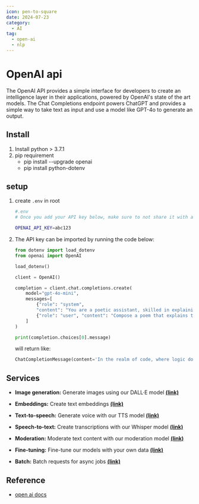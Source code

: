 ```yaml
---
icon: pen-to-square
date: 2024-07-23
category:
  - AI
tag:
  - open-ai
  - nlp
---
```

# OpenAI api
The OpenAI API provides a simple interface for developers to create an intelligence layer in their applications, powered by OpenAI's state of the art models. The Chat Completions endpoint powers ChatGPT and provides a simple way to take text as input and use a model like GPT-4o to generate an output.

## Install

1. Install python > 3.7.1
1. pip requirement
    - pip install --upgrade openai
    - pip install python-dotenv

## setup
1. create ``.env`` in root
    ``` bash
    #.env
    # Once you add your API key below, make sure to not share it with anyone! The API key should remain private.

    OPENAI_API_KEY=abc123
    ```
1. The API key can be imported by running the code below:
    ``` python
    from dotenv import load_dotenv
    from openai import OpenAI

    load_dotenv()

    client = OpenAI()

    completion = client.chat.completions.create(
        model="gpt-4o-mini",
        messages=[
            {"role": "system",
            "content": "You are a poetic assistant, skilled in explaining complex programming concepts with creative flair."},
            {"role": "user", "content": "Compose a poem that explains the concept of recursion in programming."}
        ]
    )

    print(completion.choices[0].message)
    ```

    will return like:
    ``` python
    ChatCompletionMessage(content='In the realm of code, where logic does dance,  \nThere lies a concept, a charming romance—  \nRecursion, it whispers, a tale of the same,  \nWhere functions call forth, a recursive game.  \n\n**Oh, function dear, take a step in the night,**  \n**For within you lies magic, both wondrous and bright.**  \n**A problem before you, complex and wide,**  \n**But break it in pieces—let smaller ones ride.**  \n\nPicture a mirror, reflecting each face,  \nIn finite dimensions, a looping embrace.  \nWhen faced with a puzzle too vast to unfold,  \nYou summon your function, both daring and bold.  \n\n“With input so slender, solve me, you must,  \nThen call me again, in your wisdom I trust.”  \nIt answers your call, then thus it returns,  \nLike ripples on water, their lesson it learns.  \n\nBase case, the anchor, the end of this tale,  \nWhen conditions are met, it will not derail.  \nBut should you forget, and call forth too deep,  \nA stack overflow waits, in silence it’ll creep.  \n\nSo ponder this beauty, this method so grand,  \nBreaking down problems, like grains in the sand.  \nEach call a new story, each step a new friend,  \nIn the heart of recursion, solutions ascend.  \n\nSo embrace the recursion, let layers unfold,  \nIn the dance of the code, let your algorithms hold.  \nFor sometimes the journey, taken step by step,  \nBrings journey’s end closer, with each careful rep.  ', role='assistant', function_call=None, tool_calls=None)

    ```

## Services
- **Image generation:** Generate images using our DALL·E model [**(link)**](https://platform.openai.com/docs/guides/images)

- **Embeddings:** Create text embeddings [**(link)**](https://platform.openai.com/docs/guides/embeddings)

- **Text-to-speech:** Generate voice with our TTS model [**(link)**](https://platform.openai.com/docs/guides/text-to-speech)

- **Speech-to-text:** Create transcriptions with our Whisper model [**(link)**](https://platform.openai.com/docs/guides/speech-to-text)

- **Moderation:** Moderate text content with our moderation model [**(link)**](https://platform.openai.com/docs/guides/moderation)

- **Fine-tuning:** Fine-tune our models with your own data [**(link)**](https://platform.openai.com/docs/guides/fine-tuning)

- **Batch:** Batch requests for async jobs [**(link)**](https://platform.openai.com/docs/guides/batch)



## Reference
- [open ai docs](https://platform.openai.com/docs/quickstart)